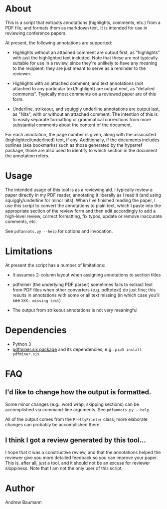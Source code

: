 # About

This is a script that extracts annotations (highlights, comments, etc.) 
from a PDF file, and formats them as markdown text. It is intended for 
use in reviewing conference papers.

At present, the following annotations are supported:

 * Highlights without an attached comment are output first, as
   "highlights" with just the highlighted text included. Note that
   these are not typically suitable for use in a review, since they're
   unlikely to have any meaning to the recipient; they are just meant
   to serve as a reminder to the reviewer.

 * Highlights with an attached comment, and text annotations (not
   attached to any particular text/highlight) are output next, as
   "detailed comments". Typically most comments on a reviewed paper
   are of this form.

 * Underline, strikeout, and squiggly underline annotations are output
   last, as "Nits", with or without an attached comment. The intention
   of this is to easily separate formatting or grammatical corrections
   from more substantial comments about the content of the document.

For each annotation, the page number is given, along with the
associated (highlighted/underlined) text, if any. Additionally, if the
documents includes outlines (aka bookmarks) such as those generated by
the hyperref package, those are also used to identify to which section
in the document the annotation refers.


# Usage

The intended usage of this tool is as a reviewing aid. I typically
review a paper directly in my PDF reader, annotating it liberally as I
read it (and using squiggly/underline for minor nits). When I've
finished reading the paper, I use this script to convert the
annotations to plain text, which I paste into the appropriate section
of the review form and then edit accordingly to add a high-level
review, correct formatting, fix typos, update or remove inaccurate
comments, etc.

See `pdfannots.py --help` for options and invocation.


# Limitations

At present the script has a number of limitations:

 * It assumes 2-column layout when assigning annotations to section titles

 * pdfminer (the underlying PDF parser) sometimes fails to extract text from PDF
   files when other converters (e.g. pdftotext) do just fine; this results in
   annotations with some or all text missing (in which case you'll see `XXX:
   missing text`)

 * The output from strikeout annotations is not very meaningful


# Dependencies

 * Python 3
 * [pdfminer.six package](https://github.com/pdfminer/pdfminer.six) and its dependencies; e.g.: `pip3 install pdfminer.six`

# FAQ

## I'd like to change how the output is formatted.

Some minor changes (e.g.: word wrap, skipping sections) can be accomplished
via command-line arguments. See `pdfannots.py --help`.

All of the output comes from the `PrettyPrinter` class; more elaborate changes
can probably be accomplished there.

## I think I got a review generated by this tool...

I hope that it was a constructive review, and that the annotations
helped the reviewer give you more detailed feedback so you can improve
your paper. This is, after all, just a tool, and it should not be an
excuse for reviewer sloppiness. Note that I am not the only user of
this script.


# Author

Andrew Baumann

